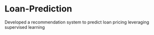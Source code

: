 # Loan-Prediction
Developed a recommendation system to predict loan pricing leveraging supervised learning
